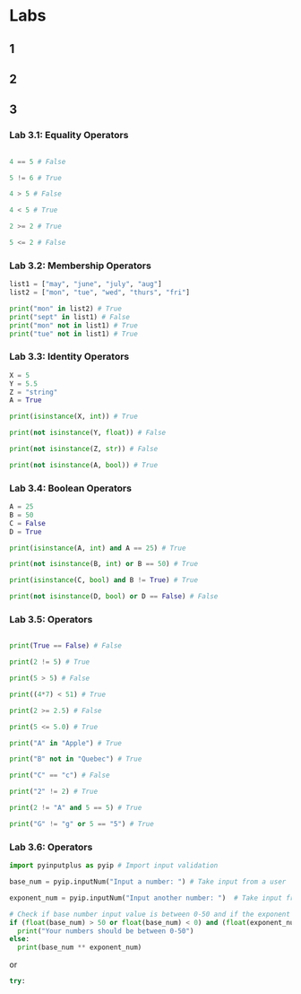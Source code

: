 # Labs

## 1

## 2

## 3

### **Lab 3.1: Equality Operators**

```python

4 == 5 # False

5 != 6 # True

4 > 5 # False

4 < 5 # True

2 >= 2 # True

5 <= 2 # False
```
### **Lab 3.2: Membership Operators**

```Python
list1 = ["may", "june", "july", "aug"]
list2 = ["mon", "tue", "wed", "thurs", "fri"]

print("mon" in list2) # True
print("sept" in list1) # False
print("mon" not in list1) # True
print("tue" not in list1) # True
```

### **Lab 3.3: Identity Operators**

```Python
X = 5
Y = 5.5
Z = "string"
A = True

print(isinstance(X, int)) # True

print(not isinstance(Y, float)) # False

print(not isinstance(Z, str)) # False

print(not isinstance(A, bool)) # True
```

### **Lab 3.4: Boolean Operators**

```Python
A = 25
B = 50
C = False
D = True

print(isinstance(A, int) and A == 25) # True

print(not isinstance(B, int) or B == 50) # True

print(isinstance(C, bool) and B != True) # True

print(not isinstance(D, bool) or D == False) # False
```

### **Lab 3.5: Operators**

```python

print(True == False) # False

print(2 != 5) # True

print(5 > 5) # False

print((4*7) < 51) # True

print(2 >= 2.5) # False

print(5 <= 5.0) # True

print("A" in "Apple") # True

print("B" not in "Quebec") # True

print("C" == "c") # False

print("2" != 2) # True

print(2 != "A" and 5 == 5) # True

print("G" != "g" or 5 == "5") # True
```

### **Lab 3.6: Operators**

```python
import pyinputplus as pyip # Import input validation

base_num = pyip.inputNum("Input a number: ") # Take input from a user 

exponent_num = pyip.inputNum("Input another number: ")  # Take input from a user 

# Check if base number input value is between 0-50 and if the exponent number is less than 50 then print the multiplication
if (float(base_num) > 50 or float(base_num) < 0) and (float(exponent_num) > 50):
  print("Your numbers should be between 0-50")
else: 
  print(base_num ** exponent_num)
```

or 

```python
try:

```


